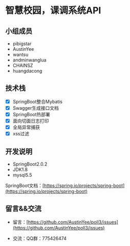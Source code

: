 # 智慧校园，课调系统API

## 小组成员

- pibigstar
- AustinYee
- wantsu
- andminwanglua
- CHAINSZ
- huangdacong

## 技术栈

- [x] SpringBoot整合Mybatis
- [x] Swagger生成接口文档
- [x] SpringBoot热部署
- [x] 面向切面日志打印
- [x] 全局异常捕获
- [x] xss过滤

## 开发说明

- SpringBoot2.0.2
- JDK1.8
- mysql5.5

SpringBoot文档：[https://spring.io/projects/spring-boot](https://spring.io/projects/spring-boot)

## 留言&&交流

- 留言：[https://github.com/AustinYee/poll3/issues](https://github.com/AustinYee/poll3/issues)

- 交流：QQ群：775426474


